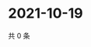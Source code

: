 # 2021-10-19

共 0 条

<!-- BEGIN WEIBO -->
<!-- 最后更新时间 Tue Oct 19 2021 19:11:21 GMT+0800 (China Standard Time) -->

<!-- END WEIBO -->
